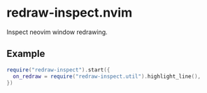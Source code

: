 # redraw-inspect.nvim

Inspect neovim window redrawing.

## Example

```lua
require("redraw-inspect").start({
  on_redraw = require("redraw-inspect.util").highlight_line(),
})
```